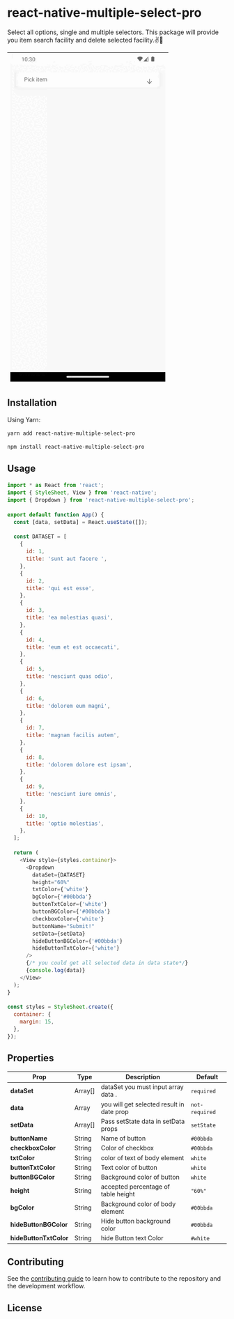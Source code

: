 # react-native-multiple-select-pro

Select all options, single and multiple selectors. This package will provide you item search facility and delete selected facility.:v::sparkling_heart:

| ![Screenshot a](screenshots/dropdown.gif) |
| ----------------------------------------- |

## Installation

Using Yarn:

```sh
yarn add react-native-multiple-select-pro
```

```sh
npm install react-native-multiple-select-pro
```

## Usage

```js
import * as React from 'react';
import { StyleSheet, View } from 'react-native';
import { Dropdown } from 'react-native-multiple-select-pro';

export default function App() {
  const [data, setData] = React.useState([]);

  const DATASET = [
    {
      id: 1,
      title: 'sunt aut facere ',
    },
    {
      id: 2,
      title: 'qui est esse',
    },
    {
      id: 3,
      title: 'ea molestias quasi',
    },
    {
      id: 4,
      title: 'eum et est occaecati',
    },
    {
      id: 5,
      title: 'nesciunt quas odio',
    },
    {
      id: 6,
      title: 'dolorem eum magni',
    },
    {
      id: 7,
      title: 'magnam facilis autem',
    },
    {
      id: 8,
      title: 'dolorem dolore est ipsam',
    },
    {
      id: 9,
      title: 'nesciunt iure omnis',
    },
    {
      id: 10,
      title: 'optio molestias',
    },
  ];

  return (
    <View style={styles.container}>
      <Dropdown
        dataSet={DATASET}
        height="60%"
        txtColor={'white'}
        bgColor={'#00bbda'}
        buttonTxtColor={'white'}
        buttonBGColor={'#00bbda'}
        checkboxColor={'white'}
        buttonName="Submit!"
        setData={setData}
        hideButtonBGColor={'#00bbda'}
        hideButtonTxtColor={'white'}
      />
      {/* you could get all selected data in data state*/}
      {console.log(data)}
    </View>
  );
}

const styles = StyleSheet.create({
  container: {
    margin: 15,
  },
});
```

## Properties

| Prop                      | Type    | Description                               | Default        |
| ------------------------- | ------- | ----------------------------------------- | -------------- |
| <b>dataSet</b>            | Array[] | dataSet you must input array data .       | `required`     |
| <b>data</b>               | Array   | you will get selected result in date prop | `not-required` |
| <b>setData</b>            | Array[] | Pass setState data in setData props       | `setState`     |
| <b>buttonName</b>         | String  | Name of button                            | `#00bbda`      |
| <b>checkboxColor</b>      | String  | Color of checkbox                         | `#00bbda`      |
| <b>txtColor</b>           | String  | color of text of body element             | `white`        |
| <b>buttonTxtColor</b>     | String  | Text color of button                      | `white`        |
| <b>buttonBGColor</b>      | String  | Background color of button                | `white`        |
| <b>height</b>             | String  | accepted percentage of table height       | `"60%"`        |
| <b>bgColor</b>            | String  | Background color of body element          | `#00bbda`      |
| <b>hideButtonBGColor</b>  | String  | Hide button background color              | `#00bbda`      |
| <b>hideButtonTxtColor</b> | String  | hide Button text Color                    | `#white`       |

## Contributing

See the [contributing guide](CONTRIBUTING.md) to learn how to contribute to the repository and the development workflow.

## License
